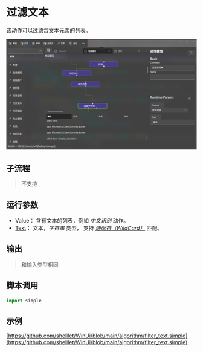 # 过滤文本 
该动作可以过滤含文本元素的列表。

![action](./images/02.png ':size=90%')

## 子流程

> 不支持

## 运行参数


* Value： 含有文本的列表，例如 *中文识别* 动作。
* [Text](../../types/String.md)： 文本，*字符串* 类型， 支持 [*通配符（WildCard）*](../../intro/process/wildcard.md) 匹配。

## 输出

> 和输入类型相同


## 脚本调用

```python
import simple


```

## 示例

[https://github.com/shelllet/WinUi/blob/main/algorithm/filter_text.simple](https://github.com/shelllet/WinUi/blob/main/algorithm/filter_text.simple)

